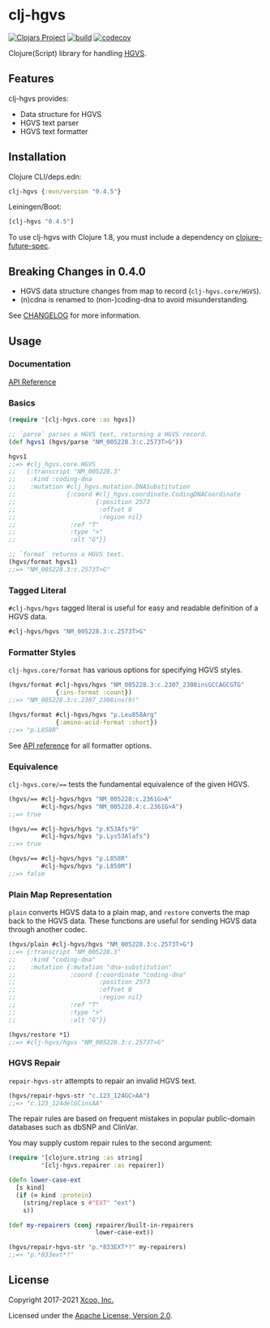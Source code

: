 # clj-hgvs

[![Clojars Project](https://img.shields.io/clojars/v/clj-hgvs.svg)](https://clojars.org/clj-hgvs)
[![build](https://github.com/chrovis/clj-hgvs/actions/workflows/build.yml/badge.svg)](https://github.com/chrovis/clj-hgvs/actions/workflows/build.yml)
[![codecov](https://codecov.io/gh/chrovis/clj-hgvs/branch/master/graph/badge.svg)](https://codecov.io/gh/chrovis/clj-hgvs)

Clojure(Script) library for handling [HGVS](http://varnomen.hgvs.org/).

## Features

clj-hgvs provides:

* Data structure for HGVS
* HGVS text parser
* HGVS text formatter

## Installation

Clojure CLI/deps.edn:

```clojure
clj-hgvs {:mvn/version "0.4.5"}
```

Leiningen/Boot:

```clojure
[clj-hgvs "0.4.5"]
```

To use clj-hgvs with Clojure 1.8, you must include a dependency on
[clojure-future-spec](https://github.com/tonsky/clojure-future-spec).

## Breaking Changes in 0.4.0

- HGVS data structure changes from map to record (`clj-hgvs.core/HGVS`).
- (n)cdna is renamed to (non-)coding-dna to avoid misunderstanding.

See [CHANGELOG](CHANGELOG.md) for more information.

## Usage

### Documentation

[API Reference](https://chrovis.github.io/clj-hgvs/)

### Basics

```clojure
(require '[clj-hgvs.core :as hgvs])

;; `parse` parses a HGVS text, returning a HGVS record.
(def hgvs1 (hgvs/parse "NM_005228.3:c.2573T>G"))

hgvs1
;;=> #clj_hgvs.core.HGVS
;;   {:transcript "NM_005228.3"
;;    :kind :coding-dna
;;    :mutation #clj_hgvs.mutation.DNASubstitution
;;              {:coord #clj_hgvs.coordinate.CodingDNACoordinate
;;                      {:position 2573
;;                       :offset 0
;;                       :region nil}
;;               :ref "T"
;;               :type ">"
;;               :alt "G"}}

;; `format` returns a HGVS text.
(hgvs/format hgvs1)
;;=> "NM_005228.3:c.2573T>G"
```

### Tagged Literal

`#clj-hgvs/hgvs` tagged literal is useful for easy and readable definition of a
HGVS data.

```clojure
#clj-hgvs/hgvs "NM_005228.3:c.2573T>G"
```

### Formatter Styles

`clj-hgvs.core/format` has various options for specifying HGVS styles.

```clojure
(hgvs/format #clj-hgvs/hgvs "NM_005228.3:c.2307_2308insGCCAGCGTG"
             {:ins-format :count})
;;=> "NM_005228.3:c.2307_2308ins(9)"

(hgvs/format #clj-hgvs/hgvs "p.Leu858Arg"
             {:amino-acid-format :short})
;;=> "p.L858R"
```

See [API reference](https://chrovis.github.io/clj-hgvs/clj-hgvs.core.html#var-format)
for all formatter options.

### Equivalence

`clj-hgvs.core/==` tests the fundamental equivalence of the given HGVS.

```clojure
(hgvs/== #clj-hgvs/hgvs "NM_005228:c.2361G>A"
         #clj-hgvs/hgvs "NM_005228.4:c.2361G>A")
;;=> true

(hgvs/== #clj-hgvs/hgvs "p.K53Afs*9"
         #clj-hgvs/hgvs "p.Lys53Alafs")
;;=> true

(hgvs/== #clj-hgvs/hgvs "p.L858R"
         #clj-hgvs/hgvs "p.L858M")
;;=> false
```

### Plain Map Representation

`plain` converts HGVS data to a plain map, and `restore` converts the map back
to the HGVS data. These functions are useful for sending HGVS data through
another codec.

```clojure
(hgvs/plain #clj-hgvs/hgvs "NM_005228.3:c.2573T>G")
;;=> {:transcript "NM_005228.3"
;;    :kind "coding-dna"
;;    :mutation {:mutation "dna-substitution"
;;               :coord {:coordinate "coding-dna"
;;                       :position 2573
;;                       :offset 0
;;                       :region nil}
;;               :ref "T"
;;               :type ">"
;;               :alt "G"}}

(hgvs/restore *1)
;;=> #clj-hgvs/hgvs "NM_005228.3:c.2573T>G"
```

### HGVS Repair

`repair-hgvs-str` attempts to repair an invalid HGVS text.

```clojure
(hgvs/repair-hgvs-str "c.123_124GC>AA")
;;=> "c.123_124delGCinsAA"
```

The repair rules are based on frequent mistakes in popular public-domain
databases such as dbSNP and ClinVar.

You may supply custom repair rules to the second argument:

```clojure
(require '[clojure.string :as string]
         '[clj-hgvs.repairer :as repairer])

(defn lower-case-ext
  [s kind]
  (if (= kind :protein)
    (string/replace s #"EXT" "ext")
    s))

(def my-repairers (conj repairer/built-in-repairers
                        lower-case-ext))

(hgvs/repair-hgvs-str "p.*833EXT*?" my-repairers)
;;=> "p.*833ext*?"
```

## License

Copyright 2017-2021 [Xcoo, Inc.](https://xcoo.jp/)

Licensed under the [Apache License, Version 2.0](LICENSE).
